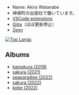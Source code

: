 + Name: Akira Watanabe
+ 神保町の出版社で働いています。
+ [VSCode extensions](https://marketplace.visualstudio.com/publishers/awtnb)
+ [Qiita](https://qiita.com/AWtnb)（ほぼ更新停止）
+ [Zenn](https://zenn.dev/awtnb)

[![Top Langs](https://github-readme-stats.vercel.app/api/top-langs/?username=AWtnb&layout=compact&theme=bear)](https://github.com/AWtnb/)

##  Albums

+ [kamakura (2019)](https://awtnb-album-2019-kamakura.netlify.app/)
+ [sakura (2021)](https://awtnb-album-2021-sakura.netlify.app/)
+ [seaparadise (2022)](https://awtnb-album-2022-03-seaparadise.netlify.app/)
+ [sakura (2022)](https://awtnb-album-2022-04-sakura.netlify.app/)
+ [kobe (2022)](https://awtnb-album-2022-09-kobe.netlify.app/)
